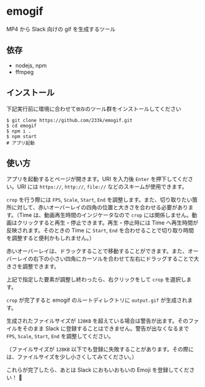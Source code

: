 # emogif
MP4 から Slack 向けの gif を生成するツール

## 依存
- nodejs, npm
- ffmpeg

## インストール
下記実行前に環境に合わせて`依存`のツール群をインストールしてください

```
$ git clone https://github.com/233k/emogif.git
$ cd emogif
$ npm i .
$ npm start
# アプリ起動
```

## 使い方
アプリを起動するとページが開きます。URI を入力後 `Enter` を押下してください。URI には  `https://`, `http://`, `file://` などのスキームが使用できます。

`crop` を行う際には `FPS`, `Scale`, `Start`, `End` を調整します。また、切り取りたい箇所に対して、赤いオーバーレイの四角の位置と大きさを合わせる必要があります。（Time は、動画再生時間のインジケータなので `crop` には関係しません。動画はクリックすると再生・停止できます。再生・停止時には Time へ再生時間が反映されます。そのときの Time に `Start`, `End` を合わせることで切り取り時間を調整すると便利かもしれません。）

赤いオーバーレイは、ドラックすることで移動することができます。また、オーバーレイの右下の小さい四角にカーソルを合わせて左右にドラッグすることで大きさを調整できます。

上記で指定した要素が調整し終わったら、右クリックをして `crop` を選択します。

`crop` が完了すると emogif のルートディレクトリに `output.gif` が生成されます。

生成されたファイルサイズが `128KB` を超えている場合は警告が出ます。そのファイルをそのまま Slack に登録することはできません。警告が出なくなるまで `FPS`, `Scale`, `Start`, `End` を調整してください。

（ファイルサイズが `128KB` 以下でも登録に失敗することがあります。その際には、ファイルサイズを少し小さくしてみてください。）

これらが完了したら、あとは Slack におもいおもいの Emoji を登録してください！ :tada:
